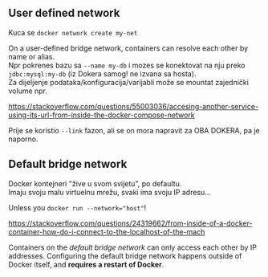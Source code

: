 
## User defined network
Kuca se `docker network create my-net`

On a user-defined bridge network, containers can resolve each other by name or alias.  
Npr pokrenes bazu sa `--name my-db` i mozes se konektovat na nju preko `jdbc:mysql:my-db` (iz Dokera samog! ne izvana sa hosta).  
Za dijeljenje podataka/konfiguracija/varijabli može se mountat zajednički volume npr.

https://stackoverflow.com/questions/55003036/accesing-another-service-using-its-url-from-inside-the-docker-compose-network

Prije se koristio `--link` fazon, ali se on mora napravit za OBA DOKERA, pa je naporno.

## Default bridge network

Docker kontejneri "žive u svom svijetu", po defaultu.  
Imaju svoju malu virtuelnu mrežu, svaki ima svoju IP adresu...

Unless you `docker run --network="host"`!

https://stackoverflow.com/questions/24319662/from-inside-of-a-docker-container-how-do-i-connect-to-the-localhost-of-the-mach




Containers on the *default bridge network* can only access each other by IP addresses.
Configuring the default bridge network happens outside of Docker itself, and **requires a restart of Docker**.


















